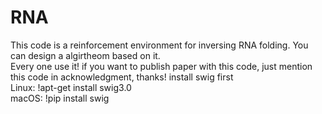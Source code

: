 # RNA
This code is a reinforcement environment for inversing RNA folding. You can design a algirtheom based on it.  
Every one use it! if you want to publish paper with this code, just mention this code in acknowledgment, thanks!
install swig first  
Linux: !apt-get install swig3.0  
macOS: !pip install swig  
